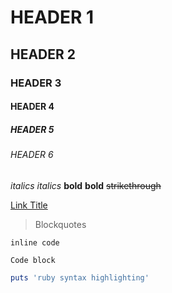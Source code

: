 
# HEADER 1
## HEADER 2
### HEADER 3
#### HEADER 4
##### HEADER 5
###### HEADER 6

*italics*
_italics_
**bold**
__bold__
~~strikethrough~~

[Link Title](https://www.somelink.com)

> Blockquotes

`inline code`

```
Code block
```

```ruby
puts 'ruby syntax highlighting'
```

